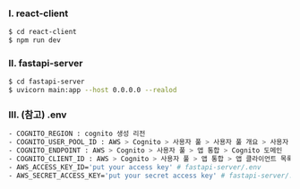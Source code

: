### I. react-client
```bash
$ cd react-client
$ npm run dev
```

### II. fastapi-server
```bash
$ cd fastapi-server
$ uvicorn main:app --host 0.0.0.0 --realod 
```

### III. (참고) .env
```bash
- COGNITO_REGION : cognito 생성 리전
- COGNITO_USER_POOL_ID : AWS > Cognito > 사용자 풀 > 사용자 풀 개요 > 사용자 풀 ID
- COGNITO_ENDPOINT : AWS > Cognito > 사용자 풀 > 앱 통합 > Cognito 도메인
- COGNITO_CLIENT_ID : AWS > Cognito > 사용자 풀 > 앱 통합 > 앱 클라이언트 목록 > 클라이언트 ID
- AWS_ACCESS_KEY_ID='put your access key' # fastapi-server/.env
- AWS_SECRET_ACCESS_KEY='put your secret access key' # fastapi-server/.env
```
